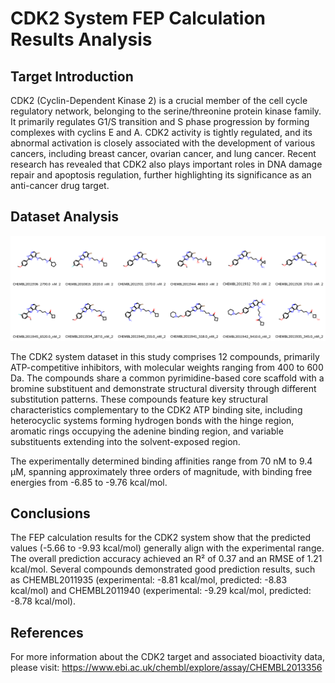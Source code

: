 # CDK2 System FEP Calculation Results Analysis

## Target Introduction

CDK2 (Cyclin-Dependent Kinase 2) is a crucial member of the cell cycle regulatory network, belonging to the serine/threonine protein kinase family. It primarily regulates G1/S transition and S phase progression by forming complexes with cyclins E and A. CDK2 activity is tightly regulated, and its abnormal activation is closely associated with the development of various cancers, including breast cancer, ovarian cancer, and lung cancer. Recent research has revealed that CDK2 also plays important roles in DNA damage repair and apoptosis regulation, further highlighting its significance as an anti-cancer drug target.

## Dataset Analysis

![Molecular structures of representative compounds](mol_grid.png)

The CDK2 system dataset in this study comprises 12 compounds, primarily ATP-competitive inhibitors, with molecular weights ranging from 400 to 600 Da. The compounds share a common pyrimidine-based core scaffold with a bromine substituent and demonstrate structural diversity through different substitution patterns. These compounds feature key structural characteristics complementary to the CDK2 ATP binding site, including heterocyclic systems forming hydrogen bonds with the hinge region, aromatic rings occupying the adenine binding region, and variable substituents extending into the solvent-exposed region.

The experimentally determined binding affinities range from 70 nM to 9.4 μM, spanning approximately three orders of magnitude, with binding free energies from -6.85 to -9.76 kcal/mol.

## Conclusions

The FEP calculation results for the CDK2 system show that the predicted values (-5.66 to -9.93 kcal/mol) generally align with the experimental range. The overall prediction accuracy achieved an R² of 0.37 and an RMSE of 1.21 kcal/mol. Several compounds demonstrated good prediction results, such as CHEMBL2011935 (experimental: -8.81 kcal/mol, predicted: -8.83 kcal/mol) and CHEMBL2011940 (experimental: -9.29 kcal/mol, predicted: -8.78 kcal/mol).

## References

For more information about the CDK2 target and associated bioactivity data, please visit:
https://www.ebi.ac.uk/chembl/explore/assay/CHEMBL2013356 